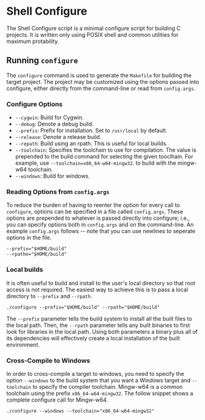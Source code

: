 Shell Configure
===============

The Shell Configure script is a minimal configure script for building C
projects. It is written only using POSIX shell and common utilities for
maximum protability.


## Running `configure`

The `configure` command is used to generate the `Makefile` for building the
target project. The project may be customized using the options passed into
configure, either directly from the command-line or read from `config.args`.


### Configure Options

  * `--cygwin`: Build for Cygwin.
  * `--debug`: Denote a debug build.
  * `--prefix`: Prefix for installation. Set to `/usr/local` by default.
  * `--release`: Denote a release build.
  * `--repath`: Build using an rpath. This is useful for local builds.
  * `--toolchain`: Specifies the toolchain to use for compilation. The value
    is prepended to the build command for selecting the given tooclhain. For
    example, use `--toolchain=x86_64-w64-mingw32`. to build with the mingw-w64
    toolchain.
  * `--windows`: Build for windows.


### Reading Options from `config.args`

To reduce the burden of having to reenter the option for every call to
`configure`, options can be specified in a file called `config.args`. These
options are prepended to whatever is passed directly into configure; i.e., you
can specify options both in `config.args` and on the command-line. An example
`config.args` follows -- note that you can use newlines to seperate options in
the file.

    --prefix="$HOME/build"
    --rpathe="$HOME/build"


### Local builds

It is often useful to build and install to the user's local directory so that
root access is not required. The easiest way to achieve this is to pass a
local directory to `--prefix` and `--rpath`.

    ./configure --prefix="$HOME/build" --rpath="$HOME/build"

The `--prefix` parameter tells the build system to install all the built files
to the local path. Then, the `--rpath` parameter tells any built binaries to
first look for libraries in the local path. Using both parameters a binary
plus all of its dependencies will effectively create a local installation of
the built environment.


### Cross-Compile to Windows

In order to cross-compile a target to windows, you need to specify the option
`--windows` to the build system that you want a Windows target and
`--toolchain` to specify the compiler toolchain. Mingw-w64 is a common
toolchain using the prefix `x86_64-w64-mingw32`. The follow snippet shows a
complete configure call for Mingw-w64.

    ./configure --windows --toolchain="x86_64-w64-mingw32"
